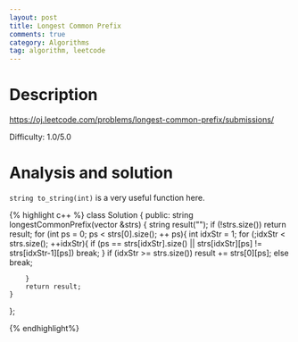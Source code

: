 ```yaml
---
layout: post
title: Longest Common Prefix
comments: true
category: Algorithms
tag: algorithm, leetcode
---
```


# Description

https://oj.leetcode.com/problems/longest-common-prefix/submissions/

Difficulty: 1.0/5.0

# Analysis and solution

``string to_string(int)`` is a very useful function here.


{% highlight c++ %}
class Solution {
public:
    string longestCommonPrefix(vector<string> &strs) {
        string result("");
        if (!strs.size())
            return result;
        for (int ps = 0; ps < strs[0].size(); ++ ps){
            int idxStr = 1;
            for (;idxStr < strs.size(); ++idxStr){
                if (ps == strs[idxStr].size() || strs[idxStr][ps] != strs[idxStr-1][ps])
                    break;
            }
            if (idxStr >= strs.size())
                result += strs[0][ps];
            else
                break;
                
        }
        return result;
    }
};

{% endhighlight%}